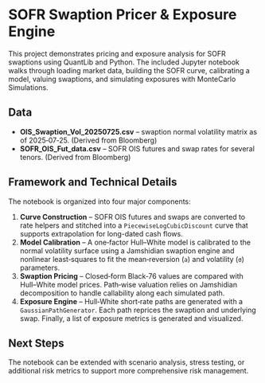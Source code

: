 # SOFR Swaption Pricer & Exposure Engine

This project demonstrates pricing and exposure analysis for SOFR swaptions using QuantLib and Python.  The included Jupyter notebook walks through loading market data, building the SOFR curve, calibrating a model, valuing swaptions, and simulating exposures with MonteCarlo Simulations.

## Data

- **OIS_Swaption_Vol_20250725.csv** – swaption normal volatility matrix as of 2025‑07‑25. (Derived from Bloomberg)
- **SOFR_OIS_Fut_data.csv** – SOFR OIS futures and swap rates for several tenors. (Derived from Bloomberg)
 
## Framework and Technical Details

The notebook is organized into four major components:

1. **Curve Construction** – SOFR OIS futures and swaps are converted to rate helpers and stitched into a `PiecewiseLogCubicDiscount` curve that supports extrapolation for long-dated cash flows.
2. **Model Calibration** – A one‑factor Hull–White model is calibrated to the normal volatility surface using a Jamshidian swaption engine and nonlinear least‑squares to fit the mean‑reversion (`a`) and volatility (`σ`) parameters.
3. **Swaption Pricing** – Closed‑form Black‑76 values are compared with Hull–White model prices.  Path‑wise valuation relies on Jamshidian decomposition to handle callability along each simulated path.
4. **Exposure Engine** – Hull‑White short‑rate paths are generated with a `GaussianPathGenerator`.  Each path reprices the swaption and underlying swap. Finally, a list of exposure metrics is generated and visualized.

## Next Steps

The notebook can be extended with scenario analysis, stress testing, or additional risk metrics to support more comprehensive risk management.
